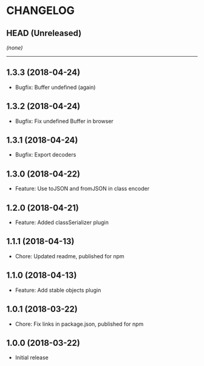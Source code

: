 CHANGELOG
=========

## HEAD (Unreleased)
_(none)_

--------------------

## 1.3.3 (2018-04-24)
* Bugfix: Buffer undefined (again)

## 1.3.2 (2018-04-24)
* Bugfix: Fix undefined Buffer in browser

## 1.3.1 (2018-04-24)
* Bugfix: Export decoders

## 1.3.0 (2018-04-22)
* Feature: Use toJSON and fromJSON in class encoder

## 1.2.0 (2018-04-21)
* Feature: Added classSerializer plugin

## 1.1.1 (2018-04-13)
* Chore: Updated readme, published for npm

## 1.1.0 (2018-04-13)
* Feature: Add stable objects plugin

## 1.0.1 (2018-03-22)
* Chore: Fix links in package.json, published for npm

## 1.0.0 (2018-03-22)
* Initial release

